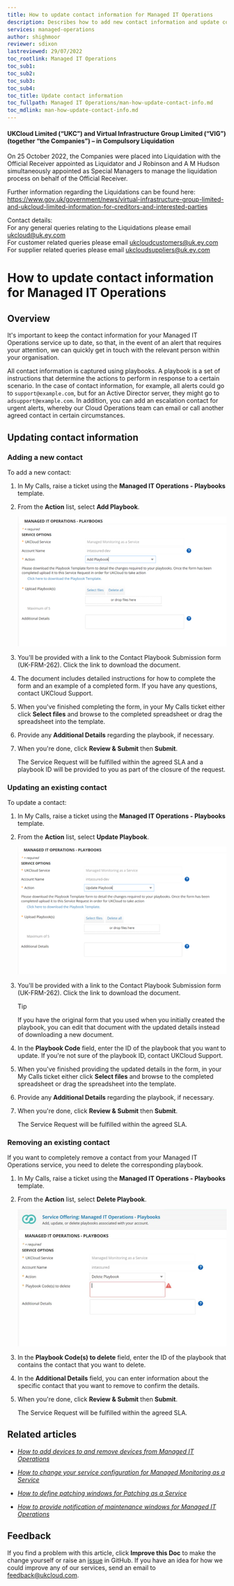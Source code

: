 ```yaml
---
title: How to update contact information for Managed IT Operations
description: Describes how to add new contact information and update contact information for Managed IT Operations using playbooks
services: managed-operations
author: shighmoor
reviewer: sdixon
lastreviewed: 29/07/2022
toc_rootlink: Managed IT Operations
toc_sub1: 
toc_sub2:
toc_sub3:
toc_sub4:
toc_title: Update contact information
toc_fullpath: Managed IT Operations/man-how-update-contact-info.md
toc_mdlink: man-how-update-contact-info.md
---
```


#### UKCloud Limited (“UKC”) and Virtual Infrastructure Group Limited (“VIG”) (together “the Companies”) – in Compulsory Liquidation

On 25 October 2022, the Companies were placed into Liquidation with the Official Receiver appointed as Liquidator and J Robinson and A M Hudson simultaneously appointed as Special Managers to manage the liquidation process on behalf of the Official Receiver.

Further information regarding the Liquidations can be found here: <https://www.gov.uk/government/news/virtual-infrastructure-group-limited-and-ukcloud-limited-information-for-creditors-and-interested-parties>

Contact details:<br>
For any general queries relating to the Liquidations please email <ukcloud@uk.ey.com><br>
For customer related queries please email <ukcloudcustomers@uk.ey.com><br>
For supplier related queries please email <ukcloudsuppliers@uk.ey.com>

# How to update contact information for Managed IT Operations

## Overview

It's important to keep the contact information for your Managed IT Operations service up to date, so that, in the event of an alert that requires your attention, we can quickly get in touch with the relevant person within your organisation.

All contact information is captured using playbooks. A playbook is a set of instructions that determine the actions to perform in response to a certain scenario. In the case of contact information, for example, all alerts could go to `support@example.com`, but for an Active Director server, they might go to `adsupport@example.com`. In addition, you can add an escalation contact for urgent alerts, whereby our Cloud Operations team can email or call another agreed contact in certain circumstances.

## Updating contact information

### Adding a new contact

To add a new contact:

1. In My Calls, raise a ticket using the **Managed IT Operations - Playbooks** template.

2. From the **Action** list, select **Add Playbook**.

   ![Add Playbook](images/man-add-playbook.png)

3. You'll be provided with a link to the Contact Playbook Submission form (UK-FRM-262). Click the link to download the document.

4. The document includes detailed instructions for how to complete the form and an example of a completed form. If you have any questions, contact UKCloud Support.

5. When you've finished completing the form, in your My Calls ticket either click **Select files** and browse to the completed spreadsheet or drag the spreadsheet into the template.

6. Provide any **Additional Details** regarding the playbook, if necessary.

7. When you're done, click **Review & Submit** then **Submit**.

   The Service Request will be fulfilled within the agreed SLA and a playbook ID will be provided to you as part of the closure of the request.

### Updating an existing contact

To update a contact:

1. In My Calls, raise a ticket using the **Managed IT Operations - Playbooks** template.

2. From the **Action** list, select **Update Playbook**.

   ![Update Playbook](images/man-update-playbook.png)

3. You'll be provided with a link to the Contact Playbook Submission form (UK-FRM-262). Click the link to download the document.

   > [!TIP]
   > If you have the original form that you used when you initially created the playbook, you can edit that document with the updated details instead of downloading a new document.

4. In the **Playbook Code** field, enter the ID of the playbook that you want to update. If you're not sure of the playbook ID, contact UKCloud Support.

5. When you've finished providing the updated details in the form, in your My Calls ticket either click **Select files** and browse to the completed spreadsheet or drag the spreadsheet into the template.

6. Provide any **Additional Details** regarding the playbook, if necessary.

7. When you're done, click **Review & Submit** then **Submit**.

   The Service Request will be fulfilled within the agreed SLA.

### Removing an existing contact

If you want to completely remove a contact from your Managed IT Operations service, you need to delete the corresponding playbook.

1. In My Calls, raise a ticket using the **Managed IT Operations - Playbooks** template.

2. From the **Action** list, select **Delete Playbook**.

   ![Delete Playbook](images/man-delete-playbook.png)

3. In the **Playbook Code(s) to delete** field, enter the ID of the playbook that contains the contact that you want to delete.

4. In the **Additional Details** field, you can enter information about the specific contact that you want to remove to confirm the details.

5. When you're done, click **Review & Submit** then **Submit**.

   The Service Request will be fulfilled within the agreed SLA.

## Related articles

- [*How to add devices to and remove devices from Managed IT Operations*](man-how-add-remove-device.md)

- [*How to change your service configuration for Managed Monitoring as a Service*](man-how-monitoring-change-config.md)

- [*How to define patching windows for Patching as a Service*](man-how-patching-define-window.md)

- [*How to provide notification of maintenance windows for Managed IT Operations*](man-how-notify-maintenance.md)

## Feedback

If you find a problem with this article, click **Improve this Doc** to make the change yourself or raise an [issue](https://github.com/UKCloud/documentation/issues) in GitHub. If you have an idea for how we could improve any of our services, send an email to <feedback@ukcloud.com>.
